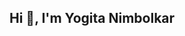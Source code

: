 ## Hi 👋, I'm Yogita Nimbolkar 

<!--

- 📚 Hi, I'm a B.Tech, CSE Student.
- 🎯 A Passionate Full-Stack developer.
- 🔭 I’m currently working on many small full-Stack projects.
- 🌱 I’m currently learning Frontend frameworks.
- 💬 Ask me about Data Structure,Java,Web development.
- 👀 I’m interested in programming.
- 📫 How to reach me: nimbolkaryogita@gmail.com 

-->

